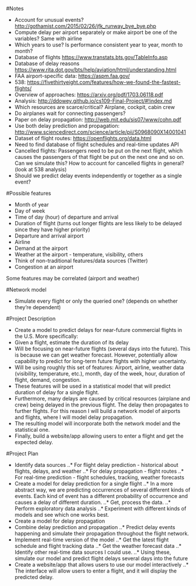 #Notes
* Account for unusual events? http://gothamist.com/2015/02/26/jfk_runway_bye_bye.php
* Compute delay per airport separately or make airport be one of the variables? Same with airline
* Which years to use? Is performance consistent year to year, month to month?
* Database of flights https://www.transtats.bts.gov/TableInfo.asp
* Database of delay reasons https://www.rita.dot.gov/bts/help/aviation/html/understanding.html
* FAA airport-specific data: https://aspm.faa.gov/
* 538: https://fivethirtyeight.com/features/how-we-found-the-fastest-flights/
* Overview of approaches: https://arxiv.org/pdf/1703.06118.pdf
* Analysis: http://ddowey.github.io/cs109-Final-Project/#!index.md
* Which resources are scarce/critical? Airplane, cockpit, cabin crew
* Do airplanes wait for connecting passengers?
* Paper on delay propagation: http://web.mit.edu/sis07/www/cohn.pdf
* Use both delay prediction and propagation: http://www.sciencedirect.com/science/article/pii/S0968090X14001041
* Dataset of flight routes: https://openflights.org/data.html
* Need to find database of flight schedules and real-time updates API
* Cancelled flights: Passengers need to be put on the next flight, which causes the passengers of that flight be put on the next one and so on. Can we simulate this? How to account for cancelled flights in general? (look at 538 analysis)
* Should we predict delay events independently or together as a single event?

#Possible features
* Month of year
* Day of week
* Time of day (hour) of departure and arrival
* Duration of flight (turns out longer flights are less likely to be delayed since they have higher priority)
* Departure and arrival airport
* Airline
* Demand at the airport
* Weather at the airport - temperature, visibility, others
* Think of non-traditional features/data sources (Twitter)
* Congestion at an airport

Some features may be correlated (airport and weather)

#Network model
* Simulate every flight or only the queried one? (depends on whether they’re dependent)




#Project Description
* Create a model to predict delays for near-future commercial flights in the U.S. More specifically:
* Given a flight, estimate the duration of its delay
* Will be focusing on near-future flights (several days into the future). This is because we can get weather forecast. However, potentially allow capability to predict for long-term future flights with higher uncertainty.
* Will be using roughly this set of features: Airport, airline, weather data (visibility, temperature, etc.), month, day of the week, hour, duration of flight, demand, congestion.
* These features will be used in a statistical model that will predict duration of delay for a single flight.
* Furthermore, many delays are caused by critical resources (airplane and crew) being delayed in the previous flight. The delay then propagates to further flights. For this reason I will build a network model of airports and flights, where I will model delay propagation.
* The resulting model will incorporate both the network model and the statistical one.
* Finally, build a website/app allowing users to enter a flight and get the expected delay.


#Project Plan
* Identify data sources
..* For flight delay prediction - historical about flights, delays, and weather
..* For delay propagation - flight routes
..* For real-time prediction - flight schedules, tracking, weather forecasts
* Create a model for delay prediction for a single flight
..* In a more abstract way, we are predicting occurrences of several different kinds of events. Each kind of event has a different probability of occurrence and causes a delay of different duration.
..* Get, process the data.
..* Perform exploratory data analysis
..* Experiment with different kinds of models and see which one works best.
* Create a model for delay propagation
* Combine delay prediction and propagation
..* Predict delay events happening and simulate their propagation throughout the flight network.
* Implement real-time version of the model
..* Get the latest flight schedule and flight tracking data
..* Get the weather forecast data
..* Identify other real-time data sources I could use.
..* Using these, simulate our model and predict flight delays several days into the future
* Create a website/app that allows users to use our model interactively
..* The interface will allow users to enter a flight, and it will display the predicted delay.



